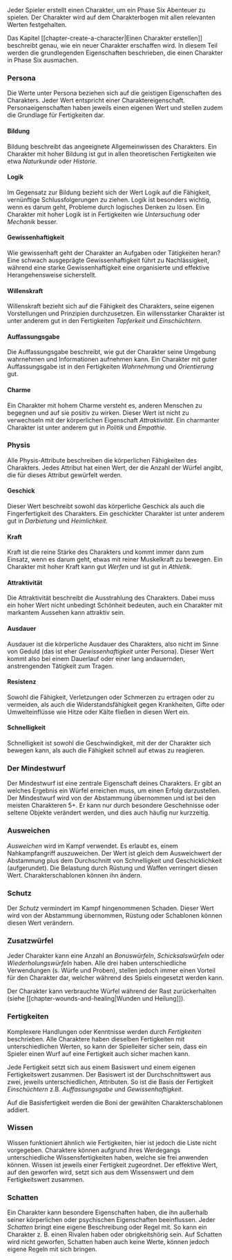 Jeder Spieler erstellt einen Charakter, um ein Phase Six Abenteuer zu spielen. Der Charakter wird auf dem Charakterbogen mit allen relevanten Werten festgehalten. 

Das Kapitel [[chapter-create-a-character|Einen Charakter erstellen]] beschreibt genau, wie ein neuer Charakter erschaffen wird. In diesem Teil werden die grundlegenden Eigenschaften beschrieben, die einen Charakter in Phase Six ausmachen.

### Persona

Die Werte unter Persona beziehen sich auf die geistigen Eigenschaften des Charakters. Jeder Wert entspricht einer Charaktereigenschaft. Personaeigenschaften haben jeweils einen eigenen Wert und stellen zudem die Grundlage für Fertigkeiten dar.

#### Bildung

Bildung beschreibt das angeeignete Allgemeinwissen des Charakters. Ein Charakter mit hoher Bildung ist gut in allen theoretischen Fertigkeiten wie etwa *Naturkunde* oder *Historie*.

#### Logik

Im Gegensatz zur Bildung bezieht sich der Wert Logik auf die Fähigkeit, vernünftige Schlussfolgerungen zu ziehen. Logik ist besonders wichtig, wenn es darum geht, Probleme durch logisches Denken zu lösen. Ein Charakter mit hoher Logik ist in Fertigkeiten wie *Untersuchung* oder *Mechanik* besser.

#### Gewissenhaftigkeit

Wie gewissenhaft geht der Charakter an Aufgaben oder Tätigkeiten heran? Eine schwach ausgeprägte Gewissenhaftigkeit führt zu Nachlässigkeit, während eine starke Gewissenhaftigkeit eine organisierte und effektive Herangehensweise sicherstellt.

#### Willenskraft

Willenskraft bezieht sich auf die Fähigkeit des Charakters, seine eigenen Vorstellungen und Prinzipien durchzusetzen. Ein willensstarker Charakter ist unter anderem gut in den Fertigkeiten *Tapferkeit* und *Einschüchtern*.

#### Auffassungsgabe

Die Auffassungsgabe beschreibt, wie gut der Charakter seine Umgebung wahrnehmen und Informationen aufnehmen kann. Ein Charakter mit guter Auffassungsgabe ist in den Fertigkeiten *Wahrnehmung* und *Orientierung* gut.

#### Charme

Ein Charakter mit hohem Charme versteht es, anderen Menschen zu begegnen und auf sie positiv zu wirken. Dieser Wert ist nicht zu verwechseln mit der körperlichen Eigenschaft *Attraktivität*. Ein charmanter Charakter ist unter anderem gut in *Politik* und *Empathie*.

### Physis

Alle Physis-Attribute beschreiben die körperlichen Fähigkeiten des Charakters. Jedes Attribut hat einen Wert, der die Anzahl der Würfel angibt, die für dieses Attribut gewürfelt werden.

#### Geschick

Dieser Wert beschreibt sowohl das körperliche Geschick als auch die Fingerfertigkeit des Charakters. Ein geschickter Charakter ist unter anderem gut in *Darbietung* und *Heimlichkeit*.

#### Kraft

Kraft ist die reine Stärke des Charakters und kommt immer dann zum Einsatz, wenn es darum geht, etwas mit reiner Muskelkraft zu bewegen. Ein Charakter mit hoher Kraft kann gut *Werfen* und ist gut in *Athletik*.

#### Attraktivität

Die Attraktivität beschreibt die Ausstrahlung des Charakters. Dabei muss ein hoher Wert nicht unbedingt Schönheit bedeuten, auch ein Charakter mit markantem Aussehen kann attraktiv sein.

#### Ausdauer

Ausdauer ist die körperliche Ausdauer des Charakters, also nicht im Sinne von Geduld (das ist eher *Gewissenhaftigkeit* unter Persona). Dieser Wert kommt also bei einem Dauerlauf oder einer lang andauernden, anstrengenden Tätigkeit zum Tragen.

#### Resistenz

Sowohl die Fähigkeit, Verletzungen oder Schmerzen zu ertragen oder zu vermeiden, als auch die Widerstandsfähigkeit gegen Krankheiten, Gifte oder Umwelteinflüsse wie Hitze oder Kälte fließen in diesen Wert ein.

#### Schnelligkeit

Schnelligkeit ist sowohl die Geschwindigkeit, mit der der Charakter sich bewegen kann, als auch die Fähigkeit schnell auf etwas zu reagieren.

### Der Mindestwurf

Der Mindestwurf ist eine zentrale Eigenschaft deines Charakters. Er gibt an welches Ergebnis ein Würfel erreichen muss, um einen Erfolg darzustellen. Der Mindestwurf wird von der Abstammung übernommen und ist bei den meisten Charakteren 5+. Er kann nur durch besondere Geschehnisse oder seltene Objekte verändert werden, und dies auch häufig nur kurzzeitig.

### Ausweichen

*Ausweichen* wird im Kampf verwendet. Es erlaubt es, einem Nahkampfangriff auszuweichen. Der Wert ist gleich dem Ausweichwert der Abstammung plus dem Durchschnitt von Schnelligkeit und Geschicklichkeit (aufgerundet). Die Belastung durch Rüstung und Waffen verringert diesen Wert. Charakterschablonen können ihn ändern.

### Schutz

Der *Schutz* vermindert im Kampf hingenommenen Schaden. Dieser Wert wird von der Abstammung übernommen, Rüstung oder Schablonen können diesen Wert verändern.

### Zusatzwürfel

Jeder Charakter kann eine Anzahl an *Bonuswürfeln*, *Schicksalswürfeln* oder *Wiederholungswürfeln* haben. Alle drei haben unterschiedliche Verwendungen (s. Würfe und Proben), stellen jedoch immer einen Vorteil für den Charakter dar, welcher während des Spiels eingesetzt werden kann. 

Der Charakter kann verbrauchte Würfel während der Rast zurückerhalten (siehe [[chapter-wounds-and-healing|Wunden und Heilung]]).

### Fertigkeiten

Komplexere Handlungen oder Kenntnisse werden durch *Fertigkeiten* beschrieben. Alle Charaktere haben dieselben Fertigkeiten mit unterschiedlichen Werten, so kann der Spielleiter sicher sein, dass ein Spieler einen Wurf auf eine Fertigkeit auch sicher machen kann. 

Jede Fertigkeit setzt sich aus einem Basiswert und einem eigenen Fertigkeitswert zusammen. Der Basiswert ist der Durchschnittswert aus zwei, jeweils unterschiedlichen, Attributen. So ist die Basis der Fertigkeit *Einschüchtern* z.B. *Auffassungsgabe* und *Gewissenhaftigkeit*. 

Auf die Basisfertigkeit werden die Boni der gewählten Charakterschablonen addiert.

### Wissen

Wissen funktioniert ähnlich wie Fertigkeiten, hier ist jedoch die Liste nicht vorgegeben. Charaktere können aufgrund ihres Werdegangs unterschiedliche Wissensfertigkeiten haben, welche sie frei anwenden können. Wissen ist jeweils einer Fertigkeit zugeordnet. Der effektive Wert, auf den geworfen wird, setzt sich aus dem Wissenswert und dem Fertigkeitswert zusammen.

### Schatten

Ein Charakter kann besondere Eigenschaften haben, die ihn außerhalb seiner körperlichen oder psychischen Eigenschaften beeinflussen. Jeder *Schatten* bringt eine eigene Beschreibung oder Regel mit. So kann ein Charakter z. B. einen Rivalen haben oder obrigkeitshörig sein. Auf Schatten wird nicht geworfen, Schatten haben auch keine Werte, können jedoch eigene Regeln mit sich bringen.
